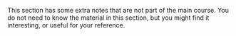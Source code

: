 This section has some extra notes that are not part of the main course.  You
do not need to know the material in this section, but you might find it
interesting, or useful for your reference.
